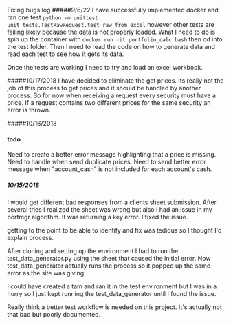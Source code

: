 Fixing bugs log
#####9/6/22
I have successfully implemented docker and ran one test `python -m unittest unit_tests.TestRawRequest.test_raw_from_excel` however other tests are failing likely because the data is not properly loaded. What I need to do is spin up the container with `docker run -it portfolio_calc bash` then cd into the test folder. Then I need to read the code on how to generate data and read each test to see how it gets its data.

Once the tests are working I need to try and load an excel workbook.

#####10/17/2018
I have decided to eliminate the get prices. Its really not the job of this process to get prices and it should be handled by another process. So for now when receiving a request every security must have a price. If a request contains two different prices for the same security an error is thrown.

#####10/16/2018
#### todo 
Need to create a better error message highlighting that a price is missing.
Need to handle when send duplicate prices.
Need to send better error message when "account_cash"  is not included for each account's cash.


##### 10/15/2018
I would get different bad responses from a clients sheet submission. After several tries I realized the sheet was wrong but also I had an issue in my portmgr algorithm. It was returning a key error. I fixed the issue.

getting to the point to be able to identify and fix was tedious so I thought I'd explain process.

After cloning and setting up the environment I had to run the test_data_generator.py using the sheet that caused the initial error. Now test_data_generator actually runs the process so it popped up the same error as the site was giving. 

I could have created a tam and ran it in the test environment but I was in a hurry so I just kept running the test_data_generator until I found the issue.

Really think a better test workflow is needed on this project. It's actually not that bad but poorly documented. 